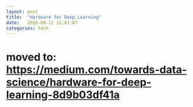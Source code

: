```yaml
---
layout: post
title:  "Hardware for Deep Learning"
date:   2016-09-11 11:01:07
categories: tech
---
```


# moved to: https://medium.com/towards-data-science/hardware-for-deep-learning-8d9b03df41a